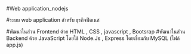 #Web application_nodejs

#ระบบ web application สำหรับ ธุรกิจฟิตเนส


#พัฒนาในส่วน Frontend ด้วย HTML , CSS , javascript , Bootsrap
#พัฒนาในส่วน Backend ด้วย JavaScript โดยใช้ Node.Js , Express โดยเชื่อมกับ MySQL (ไฟล์ app.js)
